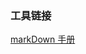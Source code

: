 ### 工具链接

[markDown 手册](https://shd101wyy.github.io/markdown-preview-enhanced/#/zh-cn/markdown-basics)
